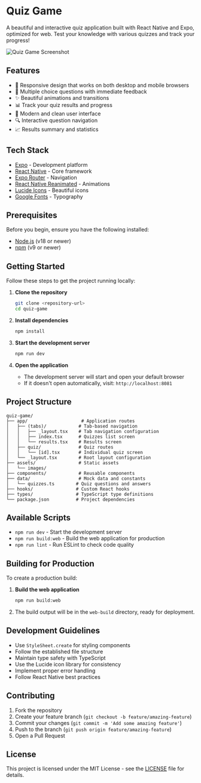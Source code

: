 # Quiz Game

A beautiful and interactive quiz application built with React Native and Expo, optimized for web. Test your knowledge with various quizzes and track your progress!

![Quiz Game Screenshot](https://images.unsplash.com/photo-1606326608606-aa0b62935f2b?ixlib=rb-4.0.3&ixid=MnwxMjA3fDB8MHxwaG90by1wYWdlfHx8fGVufDB8fHx8&auto=format&fit=crop&w=2070&q=80)

## Features

- 📱 Responsive design that works on both desktop and mobile browsers
- 🎯 Multiple choice questions with immediate feedback
- ✨ Beautiful animations and transitions
- 📊 Track your quiz results and progress
- 🎨 Modern and clean user interface
- 🔍 Interactive question navigation
- 📈 Results summary and statistics

## Tech Stack

- [Expo](https://expo.dev/) - Development platform
- [React Native](https://reactnative.dev/) - Core framework
- [Expo Router](https://docs.expo.dev/routing/introduction/) - Navigation
- [React Native Reanimated](https://docs.swmansion.com/react-native-reanimated/) - Animations
- [Lucide Icons](https://lucide.dev/) - Beautiful icons
- [Google Fonts](https://fonts.google.com/) - Typography

## Prerequisites

Before you begin, ensure you have the following installed:
- [Node.js](https://nodejs.org/) (v18 or newer)
- [npm](https://www.npmjs.com/) (v9 or newer)

## Getting Started

Follow these steps to get the project running locally:

1. **Clone the repository**
   ```bash
   git clone <repository-url>
   cd quiz-game
   ```

2. **Install dependencies**
   ```bash
   npm install
   ```

3. **Start the development server**
   ```bash
   npm run dev
   ```

4. **Open the application**
   - The development server will start and open your default browser
   - If it doesn't open automatically, visit: `http://localhost:8081`

## Project Structure

```
quiz-game/
├── app/                    # Application routes
│   ├── (tabs)/            # Tab-based navigation
│   │   ├── _layout.tsx    # Tab navigation configuration
│   │   ├── index.tsx      # Quizzes list screen
│   │   └── results.tsx    # Results screen
│   ├── quiz/              # Quiz routes
│   │   └── [id].tsx       # Individual quiz screen
│   └── _layout.tsx        # Root layout configuration
├── assets/                # Static assets
│   └── images/           
├── components/            # Reusable components
├── data/                  # Mock data and constants
│   └── quizzes.ts        # Quiz questions and answers
├── hooks/                # Custom React hooks
├── types/                # TypeScript type definitions
└── package.json          # Project dependencies
```

## Available Scripts

- `npm run dev` - Start the development server
- `npm run build:web` - Build the web application for production
- `npm run lint` - Run ESLint to check code quality

## Building for Production

To create a production build:

1. **Build the web application**
   ```bash
   npm run build:web
   ```

2. The build output will be in the `web-build` directory, ready for deployment.

## Development Guidelines

- Use `StyleSheet.create` for styling components
- Follow the established file structure
- Maintain type safety with TypeScript
- Use the Lucide icon library for consistency
- Implement proper error handling
- Follow React Native best practices

## Contributing

1. Fork the repository
2. Create your feature branch (`git checkout -b feature/amazing-feature`)
3. Commit your changes (`git commit -m 'Add some amazing feature'`)
4. Push to the branch (`git push origin feature/amazing-feature`)
5. Open a Pull Request

## License

This project is licensed under the MIT License - see the [LICENSE](LICENSE) file for details.
